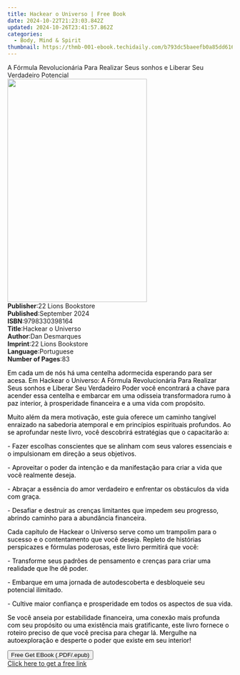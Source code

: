 ```yaml
---
title: Hackear o Universo | Free Book
date: 2024-10-22T21:23:03.842Z
updated: 2024-10-26T23:41:57.862Z
categories:
  - Body, Mind & Spirit
thumbnail: https://thmb-001-ebook.techidaily.com/b793dc5baeefb0a85dd61649d8854105e240f0b92d4d330bde406c6a03e9383d.jpg
---
```

<main id="book-container">
  <div class="flex flex-col">
    <div class="book-brief flex-1 py-6 px-4 sm:p-6 md:py-10 md:px-8">
      <!-- brief-->
      <div class="book-brief-main">
        A Fórmula Revolucionária Para Realizar Seus sonhos e Liberar Seu
        Verdadeiro Potencial
      </div>
    </div>
    <div
      class="book-meta-info flex-1 grid gap-4 col-start-1 col-end-3 row-start-1 sm:mb-6 sm:grid-cols-4 lg:gap-6 lg:col-start-2 lg:row-end-6 lg:row-span-6 lg:mb-0"
    >
      <div
        class="book-meta-info-left place-content-center mt-4 p-4 text-sm leading-6 col-start-2 col-span-2 dark:text-slate-400"
      >
        <img
          class="w-full h-500 object-cover rounded-lg sm:h-255 sm:col-span-2 lg:col-span-full"
          src="https://img-001-ebook.techidaily.com/2914eeffe4fdec43d970eddb17ae3c33d9398dd9ab2a87369044ee7db8220b1c.jpg"
          alt=""
          width="312"
          height="500"
        />
      </div>
      <div
        class="book-meta-info-right mt-2 col-start-1 row-start-2 col-span-3 self-center"
      >
        <!-- meta data  -->
        <div class="flex flex-col px-4 md:px-8">
          <div class="flex-1">
            <strong>Publisher</strong>:<span class="px-2"
              >22 Lions Bookstore</span
            >
          </div>
          <div class="flex-1">
            <strong>Published</strong>:<span class="px-2">September 2024</span>
          </div>
          <div class="flex-1">
            <strong>ISBN</strong>:<span class="px-2">9798330398164</span>
          </div>
          <div class="flex-1">
            <strong>Title</strong>:<span class="px-2">Hackear o Universo</span>
          </div>
          <div class="flex-1">
            <strong>Author</strong>:<span class="px-2">Dan Desmarques</span>
          </div>
          <div class="flex-1">
            <strong>Imprint</strong>:<span class="px-2"
              >22 Lions Bookstore</span
            >
          </div>
          <div class="flex-1">
            <strong>Language</strong>:<span class="px-2">Portuguese</span>
          </div>
          <div class="flex-1">
            <strong>Number of Pages</strong>:<span class="px-2">83</span>
          </div>
        </div>
      </div>
    </div>
    <div class="book-description flex-1 py-6 px-4 sm:p-6 md:py-10 md:px-8">
      <div class="book-description-main">
        <div accordion-content="" id="description">
          <p>
            <span style="color: rgb(0, 0, 0)"
              >Em cada um de nós há uma centelha adormecida esperando para ser
              acesa. Em Hackear o Universo: A Fórmula Revolucionária Para
              Realizar Seus sonhos e Liberar Seu Verdadeiro Poder você
              encontrará a chave para acender essa centelha e embarcar em uma
              odisseia transformadora rumo à paz interior, à prosperidade
              financeira e a uma vida com propósito.&nbsp;</span
            >
          </p>
          <p>
            <span style="color: rgb(0, 0, 0)"
              >Muito além da mera motivação, este guia oferece um caminho
              tangível enraizado na sabedoria atemporal e em princípios
              espirituais profundos. Ao se aprofundar neste livro, você
              descobrirá estratégias que o capacitarão a:</span
            >
          </p>
          <p>
            <span style="color: rgb(0, 0, 0)"
              >- Fazer escolhas conscientes que se alinham com seus valores
              essenciais e o impulsionam em direção a seus objetivos.</span
            >
          </p>
          <p>
            <span style="color: rgb(0, 0, 0)">
              - Aproveitar o poder da intenção e da manifestação para criar a
              vida que você realmente deseja.</span
            >
          </p>
          <p>
            <span style="color: rgb(0, 0, 0)">
              - Abraçar a essência do amor verdadeiro e enfrentar os obstáculos
              da vida com graça.</span
            >
          </p>
          <p>
            <span style="color: rgb(0, 0, 0)">
              - Desafiar e destruir as crenças limitantes que impedem seu
              progresso, abrindo caminho para a abundância financeira.</span
            >
          </p>
          <p>
            <span style="color: rgb(0, 0, 0)">
              Cada capítulo de Hackear o Universo serve como um trampolim para o
              sucesso e o contentamento que você deseja. Repleto de histórias
              perspicazes e fórmulas poderosas, este livro permitirá que
              você:</span
            >
          </p>
          <p>
            <span style="color: rgb(0, 0, 0)"
              >- Transforme seus padrões de pensamento e crenças para criar uma
              realidade que lhe dê poder.</span
            >
          </p>
          <p>
            <span style="color: rgb(0, 0, 0)">
              - Embarque em uma jornada de autodescoberta e desbloqueie seu
              potencial ilimitado.</span
            >
          </p>
          <p>
            <span style="color: rgb(0, 0, 0)">
              - Cultive maior confiança e prosperidade em todos os aspectos de
              sua vida.</span
            >
          </p>
          <p>
            <span style="color: rgb(0, 0, 0)">
              Se você anseia por estabilidade financeira, uma conexão mais
              profunda com seu propósito ou uma existência mais gratificante,
              este livro fornece o roteiro preciso de que você precisa para
              chegar lá. Mergulhe na autoexploração e desperte o poder que
              existe em seu interior!</span
            >
          </p>
        </div>
        <div class="accordion-fader"></div>
      </div>
    </div>
    <div class="book-excerpts flex-1 py-6 px-4 sm:p-6 md:py-10 md:px-8"></div>
    <div
      class="book-about-author flex-1 py-6 px-4 sm:p-6 md:py-10 md:px-8"
    ></div>
    <div class="book-free-get flex-1 py-6 px-4 sm:p-6 md:py-10 md:px-8">
      <button
        id="btn-free-get"
        class="bg-blue-500 hover:bg-blue-700 text-white font-bold py-2 px-4 rounded"
      >
        Free Get EBook (.PDF/.epub)
      </button>
      <div id="countdown-display" class="px-2 text-lg mt-2"></div>
      <a
        id="free-link"
        class="hidden bg-blue-500 hover:bg-blue-700 text-white font-bold py-2 px-4 rounded"
        href="https://www.ebooks.com/en-us/book/211455288/hackear-o-universo/dan-desmarques/"
        target="_blank"
        >Click here to get a free link</a
      >
    </div>
    <script>
      let countdownTime = 0;
      let countdownInterval = null;
      document
        .getElementById('btn-free-get')
        .addEventListener('click', startCountdown);
      function startCountdown() {
        countdownTime = new Date().getTime() + 60000 * 3;
        countdownInterval = setInterval(updateCountdown, 1000);
        document.getElementById('btn-free-get').disabled = true;
        document
          .getElementById('btn-free-get')
          .classList.add('bg-gray-500', 'cursor-not-allowed');
      }
      function updateCountdown() {
        let currentTime = new Date().getTime();
        let timeLeft = countdownTime - currentTime;
        let secondsLeft = Math.floor(timeLeft / 1000);
        document.getElementById('countdown-display').innerHTML =
          `Remaining time: ${secondsLeft} seconds.`;
        if (secondsLeft <= 0) {
          clearInterval(countdownInterval);
          document.getElementById('btn-free-get').classList.add('hidden');
          document.getElementById('free-link').classList.remove('hidden');
          document.getElementById('countdown-display').innerHTML = '';
        }
      }
    </script>
  </div>
</main>

<ins class="adsbygoogle"
      style="display:block"
      data-ad-client="ca-pub-7571918770474297"
      data-ad-slot="8358498916"
      data-ad-format="auto"
      data-full-width-responsive="true"></ins>
    
